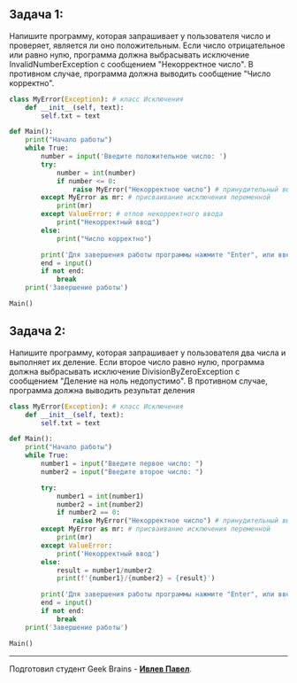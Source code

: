 ## Задача 1:
Напишите программу, которая запрашивает у пользователя число и проверяет, является ли оно положительным. Если число отрицательное или равно нулю, программа должна выбрасывать исключение InvalidNumberException с сообщением "Некорректное число". В противном случае, программа должна выводить сообщение "Число корректно".

```python
class MyError(Exception): # класс Исключения
    def __init__(self, text):
        self.txt = text

def Main():
    print("Начало работы")
    while True:
        number = input('Введите положительное число: ')
        try:
            number = int(number)
            if number <= 0:
                raise MyError("Некорректное число") # принудительный вызов исключения
        except MyError as mr: # присваивание исключения переменной
            print(mr)
        except ValueError: # отлов некорректного ввода
            print("Некорректный ввод")
        else:
            print("Число корректно")

        print('Для завершения работы программы нажмите "Enter", или введите любой символ для продолжения...')
        end = input()
        if not end:
            break
    print('Завершение работы')

Main()
```

## Задача 2:
Напишите программу, которая запрашивает у пользователя два числа и выполняет их деление. Если второе число равно нулю, программа должна выбрасывать исключение DivisionByZeroException с сообщением "Деление на ноль недопустимо". В противном случае, программа должна выводить результат деления

```python
class MyError(Exception): # класс Исключения
    def __init__(self, text):
        self.txt = text

def Main():
    print("Начало работы")
    while True:
        number1 = input("Введите первое число: ")
        number2 = input("Введите второе число: ")

        try:
            number1 = int(number1)
            number2 = int(number2)
            if number2 == 0:
                raise MyError("Некорректное число") # принудительный вызов исключения
        except MyError as mr: # присваивание исключения переменной
            print(mr)
        except ValueError:
            print('Некорректный ввод')
        else:
            result = number1/number2
            print(f'{number1}/{number2} = {result}')

        print('Для завершения работы программы нажмите "Enter", или введите любой символ для продолжения...')
        end = input()
        if not end:
            break
    print('Завершение работы')

Main()
```

---
Подготовил студент Geek Brains - **[Ивлев Павел](https://github.com/asics282)**.